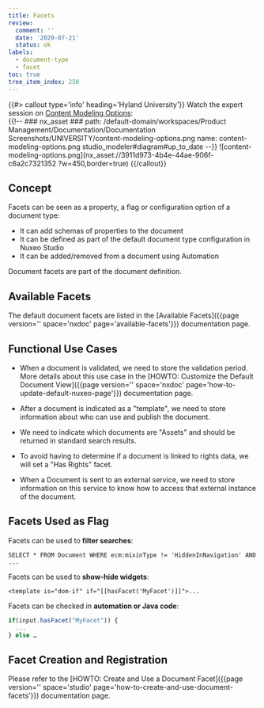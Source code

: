 ```yaml
---
title: Facets
review:
  comment: ''
  date: '2020-07-21'
  status: ok
labels:
  - document-type
  - facet
toc: true
tree_item_index: 250
---
```


{{#> callout type='info' heading='Hyland University'}}
Watch the expert session on [Content Modeling Options](https://university.hyland.com/courses/e4025):</br>
{{!--     ### nx_asset ###
    path: /default-domain/workspaces/Product Management/Documentation/Documentation Screenshots/UNIVERSITY/content-modeling-options.png
    name: content-modeling-options.png
    studio_modeler#diagram#up_to_date
--}}
![content-modeling-options.png](nx_asset://3911d973-4b4e-44ae-906f-c6a2c7321352 ?w=450,border=true)
{{/callout}}

## Concept

Facets can be seen as a property, a flag or configuration option of a document type:
- It can add schemas of properties to the document
- It can be defined as part of the default document type configuration in Nuxeo Studio
- It can be added/removed from a document using Automation

Document facets are part of the document definition.

## Available Facets

The default document facets are listed in the [Available Facets]({{page version='' space='nxdoc' page='available-facets'}}) documentation page.

## Functional Use Cases

- When a document is validated, we need to store the validation period.</br>
  More details about this use case in the [HOWTO: Customize the Default Document View]({{page version='' space='nxdoc' page='how-to-update-default-nuxeo-page'}}) documentation page.

- After a document is indicated as a "template", we need to store information about who can use and publish the document.

- We need to indicate which documents are "Assets" and should be returned in standard search results.

- To avoid having to determine if a document is linked to rights data, we will set a "Has Rights" facet.

- When a Document is sent to an external service, we need to store information on this service to know how to access that external instance of the document.

## Facets Used as Flag

Facets can be used to **filter searches**:
```
SELECT * FROM Document WHERE ecm:mixinType != 'HiddenInNavigation' AND ...
```

Facets can be used to **show-hide widgets**:
```
<template is="dom-if" if="[[hasFacet('MyFacet')]]">...
```

Facets can be checked in **automation or Java code**:
```js
if(input.hasFacet("MyFacet")) {
  ...
} else …
```

## Facet Creation and Registration

Please refer to the [HOWTO: Create and Use a Document Facet]({{page version='' space='studio' page='how-to-create-and-use-document-facets'}}) documentation page.
